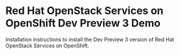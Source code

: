 # Red Hat OpenStack Services on OpenShift Dev Preview 3 Demo
Installation instructions to install the Dev Preview 3 version
of Red Hat OpenStack Services on OpenShift.
